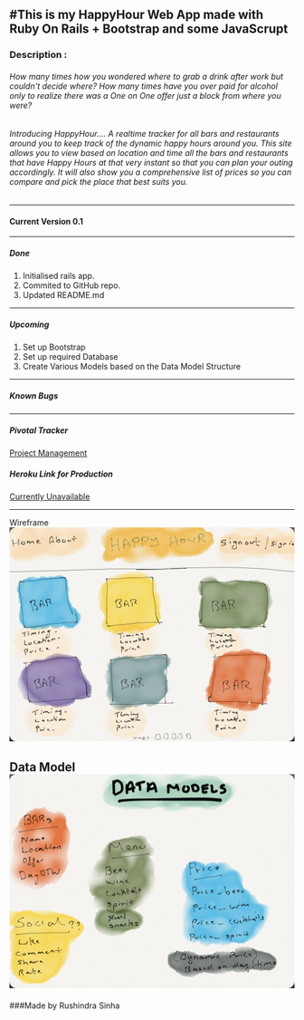 #This is my HappyHour Web App made with Ruby On Rails + Bootstrap and some JavaScrupt
---

### Description :
###### How many times how you wondered where to grab a drink after work but couldn't decide where? How many times have you over paid for alcohol only to realize there was a One on One offer just a block from where you were?
###### Introducing HappyHour.... A realtime tracker for all bars and restaurants around you to keep track of the dynamic happy hours around you. This site allows you to view based on location and time all the bars and restaurants that have Happy Hours at that very instant so that you can plan your outing accordingly. It will also show you a comprehensive list of prices so you can compare and pick the place that best suits you.

___
#### Current Version 0.1
---
##### Done
1. Initialised rails app.
2. Commited to GitHub repo.
3. Updated README.md

---

##### Upcoming
1. Set up Bootstrap
2. Set up required Database
3. Create Various Models based on the Data Model Structure


---
##### Known Bugs


---
##### Pivotal Tracker
[Project Management]('https://www.pivotaltracker.com/n/projects/1320884')

##### Heroku Link for Production

[Currently Unavailable](#)

---

Wireframe
![Wireframe](assets/wireframe.png)

Data Model
![Data Model](assets/dm.png)
---

###Made by Rushindra Sinha